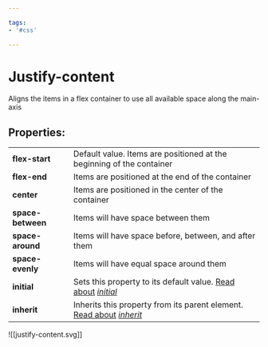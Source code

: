 ```yaml
---

tags: 
- '#css'

---
```


# Justify-content


Aligns the items in a flex container to use all available space along the main-axis

## Properties:

|     |     |
| --- | --- |
| **flex-start** | Default value. Items are positioned at the beginning of the container |
| **flex-end** | Items are positioned at the end of the container |
| **center** | Items are positioned in the center of the container |
| **space-between** | Items will have space between them |
| **space-around** | Items will have space before, between, and after them |
| **space-evenly** | Items will have equal space around them |
| **initial** | Sets this property to its default value. [Read about](https://www.w3schools.com/cssref/css_initial.asp) _[initial](https://www.w3schools.com/cssref/css_initial.asp)_ |
| **inherit** | Inherits this property from its parent element. [Read about](https://www.w3schools.com/cssref/css_inherit.asp) _[inherit](https://www.w3schools.com/cssref/css_inherit.asp)_ |

![[justify-content.svg]]

